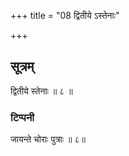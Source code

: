 +++
title = "08 द्वितीये ऽस्तेनाः"

+++
## सूत्रम्
द्वितीये स्तेनाः ॥ ८ ॥  
### टिप्पनी
जायन्ते चोराः पुत्राः ॥ ८॥  
